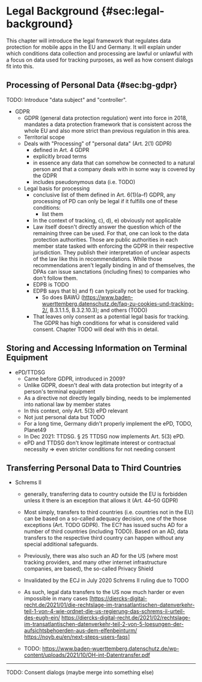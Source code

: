 # Legal Background {#sec:legal-background}

This chapter will introduce the legal framework that regulates data protection for mobile apps in the EU and Germany. It will explain under which conditions data collection and processing are lawful or unlawful with a focus on data used for tracking purposes, as well as how consent dialogs fit into this.

## Processing of Personal Data {#sec:bg-gdpr}

TODO: Introduce "data subject" and "controller".

* GDPR
    * GDPR (general data protection regulation) went into force in 2018, mandates a data protection framework that is consistent across the whole EU and also more strict than previous regulation in this area. 
    * Territorial scope
    * Deals with "Processing" of "personal data" (Art. 2(1) GDPR)
        * defined in Art. 4 GDPR
        * explicitly broad terms
        * in essence any data that can somehow be connected to a natural person and that a company deals with in some way is covered by the GDPR
        * includes pseudonymous data (i.e. TODO)
    * Legal basis for processing
        * conclusive list of them defined in Art. 6(1)(a–f) GDPR, any processing of PD can only be legal if it fulfills one of these conditions:
            * list them
        * In the context of tracking, c), d), e) obviously not applicable
        * Law itself doesn't directly answer the question which of the remaining three can be used. For that, one can look to the data protection authorities. Those are public authorities in each member state tasked with enforcing the GDPR in their respective jurisdiction. They publish their interpretation of unclear aspects of the law like this in recommendations. While those recommendations aren't legally binding in and of themselves, the DPAs can issue sanctations (including fines) to companies who don't follow them.
        * EDPB is TODO
        * EDPB says that b) and f) can typically not be used for tracking.
            * So does BAWÜ (https://www.baden-wuerttemberg.datenschutz.de/faq-zu-cookies-und-tracking-2/, B.3.1.1.5, B.3.2.10.3); and others (TODO)
        * That leaves only consent as a potential legal basis for tracking. The GDPR has high conditions for what is considered valid consent. Chapter TODO will deal with this in detail.

## Storing and Accessing Information on Terminal Equipment

* ePD/TTDSG
    * Came before GDPR, introduced in 2009?
    * Unlike GDPR, doesn't deal with data protection but integrity of a person's terminal equipment
    * As a directive not directly legally binding, needs to be implemented into national law by member states
    * In this context, only Art. 5(3) ePD relevant
    * Not just personal data but TODO
    * For a long time, Germany didn't properly implement the ePD, TODO, Planet49
    * In Dec 2021: TTDSG. § 25 TTDSG now implements Art. 5(3) ePD.
    * ePD and TTDSG don't know legitimate interest or contractual necessity => even stricter conditions for not needing consent

## Transferring Personal Data to Third Countries

* Schrems II
    * generally, transferring data to country outside the EU is forbidden unless it there is an exception that allows it (Art. 44–50 GDPR)
    * Most simply, transfers to third countries (i.e. countries not in the EU) can be based on a so-called adequacy decision, one of the those exceptions (Art. TODO GDPR). The EC? has issued suchs AD for a number of third countries (including TODO). Based on an AD, data transfers to the respective third country can happen without any special additional safeguards.
    * Previously, there was also such an AD for the US (where most tracking providers, and many other internet infrastructure companies, are based), the so-called Privacy Shield
    * Invalidated by the ECJ in July 2020 Schrems II ruling due to TODO
    * As such, legal data transfers to the US now much harder or even impossible in many cases [https://diercks-digital-recht.de/2021/01/die-rechtslage-im-transatlantischen-datenverkehr-teil-1-von-4-wie-ordnet-die-us-regierung-das-schrems-ii-urteil-des-eugh-ein/ https://diercks-digital-recht.de/2021/02/rechtslage-im-transatlantischen-datenverkehr-teil-2-von-5-loesungen-der-aufsichtsbehoerden-aus-dem-elfenbeinturm/ https://noyb.eu/en/next-steps-users-faqs]

    * TODO: https://www.baden-wuerttemberg.datenschutz.de/wp-content/uploads/2021/10/OH-int-Datentransfer.pdf

---

TODO: Consent dialogs (maybe merge into something else)
